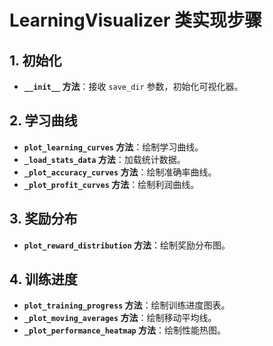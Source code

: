 # LearningVisualizer 类实现步骤

## 1. 初始化
- **`__init__` 方法**：接收 `save_dir` 参数，初始化可视化器。

## 2. 学习曲线
- **`plot_learning_curves` 方法**：绘制学习曲线。
- **`_load_stats_data` 方法**：加载统计数据。
- **`_plot_accuracy_curves` 方法**：绘制准确率曲线。
- **`_plot_profit_curves` 方法**：绘制利润曲线。

## 3. 奖励分布
- **`plot_reward_distribution` 方法**：绘制奖励分布图。

## 4. 训练进度
- **`plot_training_progress` 方法**：绘制训练进度图表。
- **`_plot_moving_averages` 方法**：绘制移动平均线。
- **`_plot_performance_heatmap` 方法**：绘制性能热图。 